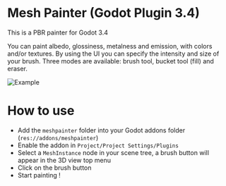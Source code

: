 # Mesh Painter (Godot Plugin 3.4)

This is a PBR painter for Godot 3.4

You can paint albedo, glossiness, metalness and emission, with colors and/or textures. By using the UI you can specify the intensity and size of your brush. Three modes are available: brush tool, bucket tool (fill) and eraser.

![Example](demo/example.gif)

# How to use

- Add the `meshpainter` folder into your Godot addons folder (`res://addons/meshpainter`)
- Enable the addon in `Project/Project Settings/Plugins`
- Select a `MeshInstance` node in your scene tree, a brush button will appear in the 3D view top menu
- Click on the brush button
- Start painting !
